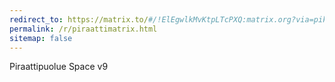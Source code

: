 ```yaml
---
redirect_to: https://matrix.to/#/!ElEgwlkMvKtpLTcPXQ:matrix.org?via=pikaviestin.fi&via=matrix.org&via=beeper.com
permalink: /r/piraattimatrix.html
sitemap: false
---
```


Piraattipuolue Space v9
